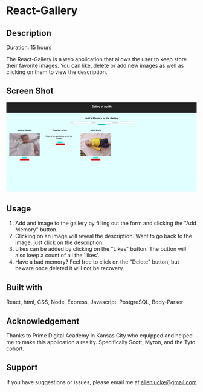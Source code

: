 # React-Gallery

## Description
Duration: 15 hours

The React-Gallery is a web application that allows the user to keep store their favorite images. You can like, delete or add new images as well as clicking on them to view the description.

## Screen Shot
![](public/images/screenShot1.png)

## Usage
1. Add and image to the gallery by filling out the form and clicking the "Add Memory" button.
2. Clicking on an image will reveal the description. Want to go back to the image, just click on the description.
3. Likes can be added by clicking on the "Likes" button. The button will also keep a count of all the 'likes'.
4. Have a bad memory? Feel free to click on the "Delete" button, but beware once deleted it will not be recovery.

## Built with
React, html, CSS, Node, Express, Javascript, PostgreSQL, Body-Parser

## Acknowledgement
Thanks to Prime Digital Academy in Kansas City who equipped and helped me to make this application a reality. Specifically Scott, Myron, and the Tyto cohort.

## Support
If you have suggestions or issues, please email me at allenlucke@gmail.com
